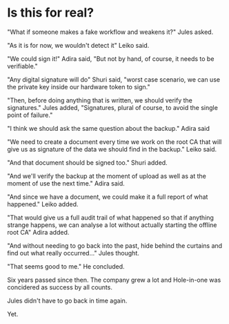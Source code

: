 # Is this for real?

"What if someone makes a fake workflow and weakens it?" Jules asked.

"As it is for now, we wouldn't detect it" Leiko said.

"We could sign it!" Adira said, "But not by hand, of course, it needs to be verifiable."

"Any digital signature will do" Shuri said, "worst case scenario, we can use the private key inside our hardware token to sign."

"Then, before doing anything that is written, we should verify the signatures." Jules added, "Signatures, plural of course, to avoid the single point of failure."

"I think we should ask the same question about the backup." Adira said

"We need to create a document every time we work on the root CA that will give us as signature of the data we should find in the backup." Leiko said.

"And that document should be signed too." Shuri added.

"And we'll verify the backup at the moment of upload as well as at the moment of use the next time." Adira said.

"And since we have a document, we could make it a full report of what happened." Leiko added.

"That would give us a full audit trail of what happened so that if anything strange happens, we can analyse a lot without actually starting the offline root CA" Adira added.

"And without needing to go back into the past, hide behind the curtains and find out what really occurred..." Jules thought.

"That seems good to me." He concluded.

Six years passed since then. The company grew a lot and Hole-in-one was concidered as success by all counts.

Jules didn't have to go back in time again.

Yet.
